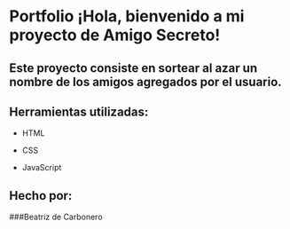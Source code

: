 # Portfolio ¡Hola, bienvenido a mi proyecto de Amigo Secreto!

## Este proyecto consiste en sortear al azar un nombre de los amigos agregados por el usuario.


## Herramientas utilizadas:

* HTML

* CSS

* JavaScript
  

## Hecho por:

###Beatriz de Carbonero

